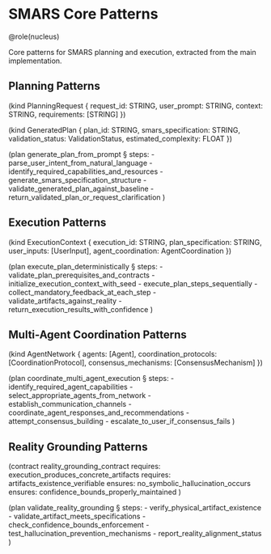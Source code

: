 # SMARS Core Patterns

@role(nucleus)

Core patterns for SMARS planning and execution, extracted from the main implementation.

## Planning Patterns

(kind PlanningRequest {
  request_id: STRING,
  user_prompt: STRING,
  context: STRING,
  requirements: [STRING]
})

(kind GeneratedPlan {
  plan_id: STRING,
  smars_specification: STRING,
  validation_status: ValidationStatus,
  estimated_complexity: FLOAT
})

(plan generate_plan_from_prompt
  § steps:
    - parse_user_intent_from_natural_language
    - identify_required_capabilities_and_resources
    - generate_smars_specification_structure
    - validate_generated_plan_against_baseline
    - return_validated_plan_or_request_clarification
)

## Execution Patterns

(kind ExecutionContext {
  execution_id: STRING,
  plan_specification: STRING,
  user_inputs: [UserInput],
  agent_coordination: AgentCoordination
})

(plan execute_plan_deterministically
  § steps:
    - validate_plan_prerequisites_and_contracts
    - initialize_execution_context_with_seed
    - execute_plan_steps_sequentially
    - collect_mandatory_feedback_at_each_step
    - validate_artifacts_against_reality
    - return_execution_results_with_confidence
)

## Multi-Agent Coordination Patterns

(kind AgentNetwork {
  agents: [Agent],
  coordination_protocols: [CoordinationProtocol],
  consensus_mechanisms: [ConsensusMechanism]
})

(plan coordinate_multi_agent_execution
  § steps:
    - identify_required_agent_capabilities
    - select_appropriate_agents_from_network
    - establish_communication_channels
    - coordinate_agent_responses_and_recommendations
    - attempt_consensus_building
    - escalate_to_user_if_consensus_fails
)

## Reality Grounding Patterns

(contract reality_grounding_contract
  requires: execution_produces_concrete_artifacts
  requires: artifacts_existence_verifiable
  ensures: no_symbolic_hallucination_occurs
  ensures: confidence_bounds_properly_maintained
)

(plan validate_reality_grounding
  § steps:
    - verify_physical_artifact_existence
    - validate_artifact_meets_specifications
    - check_confidence_bounds_enforcement
    - test_hallucination_prevention_mechanisms
    - report_reality_alignment_status
)